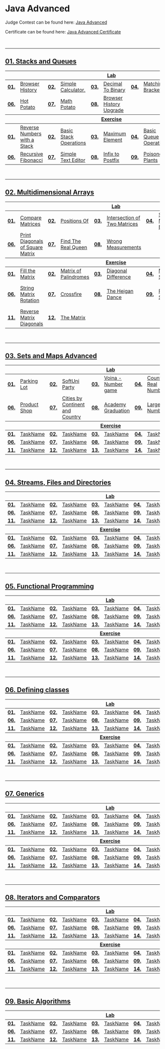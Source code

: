 # Java Advanced
Judge Contest can be found here: <a href="https://judge.softuni.org/Contests/#!/List/ByCategory/175/Java-Advanced-Exercises">Java Advanced</a>

Certificate can be found here: <a href="">Java Advanced Certificate</a>

<br/>

---

## <a href="Folder Link">01. Stacks and Queues
<table>
  <thead>
    <tr>
      <th colspan="10" style="text-align:center;">Lab</th>
    </tr>
  </thead>
  <tbody>
    <tr>
      <td><b>01.</b></td>
      <td><a href="https://github.com/PePetrov96/SoftUni_Software_Engineering/blob/main/2_Java_Advanced/Homework/1_Stacks%20and%20Queues/1_Lab/Task_1_Browser_History.java">Browser History</a></td>
      <td><b>02.</b></td>
      <td><a href="https://github.com/PePetrov96/SoftUni_Software_Engineering/blob/main/2_Java_Advanced/Homework/1_Stacks%20and%20Queues/1_Lab/Task_2_Simple_Calculator.java">Simple Calculator.</a></td>
      <td><b>03.</b></td>
      <td><a href="https://github.com/PePetrov96/SoftUni_Software_Engineering/blob/main/2_Java_Advanced/Homework/1_Stacks%20and%20Queues/1_Lab/Task_3_Decimal_To_Binary.java">Decimal To Binary</a></td>
      <td><b>04.</b></td>
      <td><a href="https://github.com/PePetrov96/SoftUni_Software_Engineering/blob/main/2_Java_Advanced/Homework/1_Stacks%20and%20Queues/1_Lab/Task_4_Matching_Brackets.java">Matching Brackets</a></td>
      <td><b>05.</b></td>
      <td><a href="https://github.com/PePetrov96/SoftUni_Software_Engineering/blob/main/2_Java_Advanced/Homework/1_Stacks%20and%20Queues/1_Lab/Task_5_Printer_Queue.java">Printer Queue</a></td>
    </tr>
    <tr>
      <td><b>06.</b></td>
      <td><a href="https://github.com/PePetrov96/SoftUni_Software_Engineering/blob/main/2_Java_Advanced/Homework/1_Stacks%20and%20Queues/1_Lab/Task_6_Hot_Potato.java">Hot Potato</a></td>
      <td><b>07.</b></td>
      <td><a href="https://github.com/PePetrov96/SoftUni_Software_Engineering/blob/main/2_Java_Advanced/Homework/1_Stacks%20and%20Queues/1_Lab/Task_7_Math_Potato.java">Math Potato</a></td>
      <td><b>08.</b></td>
      <td><a href="https://github.com/PePetrov96/SoftUni_Software_Engineering/blob/main/2_Java_Advanced/Homework/1_Stacks%20and%20Queues/1_Lab/Task_8_Browser_History_Upgrade.java">Browser History Upgrade</a></td>
    </tr>
  </tbody>
  <thead>
    <tr>
      <th colspan="10" style="text-align:center;">Exercise</th>
    </tr>
  </thead>
  <tbody>
    <tr>
      <td><b>01.</b></td>
      <td><a href="https://github.com/PePetrov96/SoftUni_Software_Engineering/blob/main/2_Java_Advanced/Homework/1_Stacks%20and%20Queues/2_Exercise/Task_1_Reverse_Numbers_with_a_Stack.java">Reverse Numbers with a Stack</a></td>
      <td><b>02.</b></td>
      <td><a href="https://github.com/PePetrov96/SoftUni_Software_Engineering/blob/main/2_Java_Advanced/Homework/1_Stacks%20and%20Queues/2_Exercise/Task_2_Basic_Stack_Operations.java">Basic Stack Operations</a></td>
      <td><b>03.</b></td>
      <td><a href="https://github.com/PePetrov96/SoftUni_Software_Engineering/blob/main/2_Java_Advanced/Homework/1_Stacks%20and%20Queues/2_Exercise/Task_3_Maximum_Element.java">Maximum Element</a></td>
      <td><b>04.</b></td>
      <td><a href="https://github.com/PePetrov96/SoftUni_Software_Engineering/blob/main/2_Java_Advanced/Homework/1_Stacks%20and%20Queues/2_Exercise/Task_4_Basic_Queue_Operations.java">Basic Queue Operations</a></td>
      <td><b>05.</b></td>
      <td><a href="https://github.com/PePetrov96/SoftUni_Software_Engineering/blob/main/2_Java_Advanced/Homework/1_Stacks%20and%20Queues/2_Exercise/Task_5_Balanced_Parentheses.java">Balanced Parentheses</a></td>
    </tr>
    <tr>
      <td><b>06.</b></td>
      <td><a href="https://github.com/PePetrov96/SoftUni_Software_Engineering/blob/main/2_Java_Advanced/Homework/1_Stacks%20and%20Queues/2_Exercise/Task_6_Recursive_Fibonacci.java">Recursive Fibonacci</a></td>
      <td><b>07.</b></td>
      <td><a href="https://github.com/PePetrov96/SoftUni_Software_Engineering/blob/main/2_Java_Advanced/Homework/1_Stacks%20and%20Queues/2_Exercise/Task_7_Simple_Text_Editor.java">Simple Text Editor</a></td>
      <td><b>08.</b></td>
      <td><a href="https://github.com/PePetrov96/SoftUni_Software_Engineering/blob/main/2_Java_Advanced/Homework/1_Stacks%20and%20Queues/2_Exercise/Task_8_Infix_to_Postfix.java">Infix to Postfix</a></td>
      <td><b>09.</b></td>
      <td><a href="https://github.com/PePetrov96/SoftUni_Software_Engineering/blob/main/2_Java_Advanced/Homework/1_Stacks%20and%20Queues/2_Exercise/Task_9_Poisonous_Plants.java">Poisonous Plants</a></td>
      <td><b>10.</b></td>
      <td><a href="https://github.com/PePetrov96/SoftUni_Software_Engineering/blob/main/2_Java_Advanced/Homework/1_Stacks%20and%20Queues/2_Exercise/Task_10_Robotics.java">Robotics</a></td>
    </tr>
  </tbody>
</table>
<br/>

---

## <a href="Folder Link">02. Multidimensional Arrays
<table>
  <thead>
    <tr>
      <th colspan="10" style="text-align:center;">Lab</th>
    </tr>
  </thead>
  <tbody>
    <tr>
      <td><b>01.</b></td>
      <td><a href="https://github.com/PePetrov96/SoftUni_Software_Engineering/blob/main/2_Java_Advanced/Homework/2_Multidimensional%20Array/1_Lab/Task_1_Compare_Matrices.java">Compare Matrices</a></td>
      <td><b>02.</b></td>
      <td><a href="https://github.com/PePetrov96/SoftUni_Software_Engineering/blob/main/2_Java_Advanced/Homework/2_Multidimensional%20Array/1_Lab/Task_2_Positions_Of.java">Positions Of</a></td>
      <td><b>03.</b></td>
      <td><a href="https://github.com/PePetrov96/SoftUni_Software_Engineering/blob/main/2_Java_Advanced/Homework/2_Multidimensional%20Array/1_Lab/Task_3_Intersection_of_Two_Matrices.java">Intersection of Two Matrices</a></td>
      <td><b>04.</b></td>
      <td><a href="https://github.com/PePetrov96/SoftUni_Software_Engineering/blob/main/2_Java_Advanced/Homework/2_Multidimensional%20Array/1_Lab/Task_4_Sum_Matrix_Elements.java">Sum Matrix Elements</a></td>
      <td><b>05.</b></td>
      <td><a href="https://github.com/PePetrov96/SoftUni_Software_Engineering/blob/main/2_Java_Advanced/Homework/2_Multidimensional%20Array/1_Lab/Task_5_Maximum_Sum_of_2x2_Submatrix.java">Maximum Sum of 2x2 Submatrix</a></td>
    </tr>
    <tr>
      <td><b>06.</b></td>
      <td><a href="https://github.com/PePetrov96/SoftUni_Software_Engineering/blob/main/2_Java_Advanced/Homework/2_Multidimensional%20Array/1_Lab/Task_6_Print_Diagonals_of_Square_Matrix.java">Print Diagonals of Square Matrix</a></td>
      <td><b>07.</b></td>
      <td><a href="https://github.com/PePetrov96/SoftUni_Software_Engineering/blob/main/2_Java_Advanced/Homework/2_Multidimensional%20Array/1_Lab/Task_7_Find_The_Real_Queen.java">Find The Real Queen</a></td>
      <td><b>08.</b></td>
      <td><a href="https://github.com/PePetrov96/SoftUni_Software_Engineering/blob/main/2_Java_Advanced/Homework/2_Multidimensional%20Array/1_Lab/Task_8_Wrong_Measurements.java">Wrong Measurements</a></td>
    </tr>
  </tbody>
  <thead>
    <tr>
      <th colspan="10" style="text-align:center;">Exercise</th>
    </tr>
  </thead>
  <tbody>
    <tr>
      <td><b>01.</b></td>
      <td><a href="https://github.com/PePetrov96/SoftUni_Software_Engineering/blob/main/2_Java_Advanced/Homework/2_Multidimensional%20Array/2_Exercise/Task_1_Fill_the_Matrix.java">Fill the Matrix</a></td>
      <td><b>02.</b></td>
      <td><a href="https://github.com/PePetrov96/SoftUni_Software_Engineering/blob/main/2_Java_Advanced/Homework/2_Multidimensional%20Array/2_Exercise/Task_2_Matrix_of_Palindromes.java">Matrix of Palindromes</a></td>
      <td><b>03.</b></td>
      <td><a href="https://github.com/PePetrov96/SoftUni_Software_Engineering/blob/main/2_Java_Advanced/Homework/2_Multidimensional%20Array/2_Exercise/Task_3_Diagonal_Difference.java">Diagonal Difference</a></td>
      <td><b>04.</b></td>
      <td><a href="https://github.com/PePetrov96/SoftUni_Software_Engineering/blob/main/2_Java_Advanced/Homework/2_Multidimensional%20Array/2_Exercise/Task_4_Maximal_Sum.java">Maximal Sum</a></td>
      <td><b>05.</b></td>
      <td><a href="https://github.com/PePetrov96/SoftUni_Software_Engineering/blob/main/2_Java_Advanced/Homework/2_Multidimensional%20Array/2_Exercise/Task_5_Matrix_shuffling.java">Matrix shuffling</a></td>
    </tr>
    <tr>
      <td><b>06.</b></td>
      <td><a href="https://github.com/PePetrov96/SoftUni_Software_Engineering/blob/main/2_Java_Advanced/Homework/2_Multidimensional%20Array/2_Exercise/Task_6_String_Matrix_Rotation.java">String Matrix Rotation</a></td>
      <td><b>07.</b></td>
      <td><a href="https://github.com/PePetrov96/SoftUni_Software_Engineering/blob/main/2_Java_Advanced/Homework/2_Multidimensional%20Array/2_Exercise/Task_7_Crossfire.java">Crossfire</a></td>
      <td><b>08.</b></td>
      <td><a href="https://github.com/PePetrov96/SoftUni_Software_Engineering/blob/main/2_Java_Advanced/Homework/2_Multidimensional%20Array/2_Exercise/Task_8_The_Heigan_Dance.java">The Heigan Dance</a></td>
      <td><b>09.</b></td>
      <td><a href="https://github.com/PePetrov96/SoftUni_Software_Engineering/blob/main/2_Java_Advanced/Homework/2_Multidimensional%20Array/2_Exercise/Task_9_Parking_System.java">Parking System</a></td>
      <td><b>10.</b></td>
      <td><a href="https://github.com/PePetrov96/SoftUni_Software_Engineering/blob/main/2_Java_Advanced/Homework/2_Multidimensional%20Array/2_Exercise/Task_10_Radioactive_Mutant_Vampire_Bunnies.java">Radioactive Mutant Vampire Bunnies</a></td>
    </tr>
    <tr>
      <td><b>11.</b></td>
      <td><a href="https://github.com/PePetrov96/SoftUni_Software_Engineering/blob/main/2_Java_Advanced/Homework/2_Multidimensional%20Array/2_Exercise/Task_11_Reverse_Matrix_Diagonals.java">Reverse Matrix Diagonals</a></td>
      <td><b>12.</b></td>
      <td><a href="https://github.com/PePetrov96/SoftUni_Software_Engineering/blob/main/2_Java_Advanced/Homework/2_Multidimensional%20Array/2_Exercise/Task_12_The_Matrix.java">The Matrix</a></td>
    </tr>
  </tbody>
</table>
<br/>

---

## <a href="Folder Link">03. Sets and Maps Advanced
<table>
  <thead>
    <tr>
      <th colspan="10" style="text-align:center;">Lab</th>
    </tr>
  </thead>
  <tbody>
    <tr>
      <td><b>01.</b></td>
      <td><a href="https://github.com/PePetrov96/SoftUni_Software_Engineering/blob/main/2_Java_Advanced/Homework/3_Sets%20And%20Maps%20Advanced/1_Lab/Task_1_Parking_Lot.java">Parking Lot</a></td>
      <td><b>02.</b></td>
      <td><a href="https://github.com/PePetrov96/SoftUni_Software_Engineering/blob/main/2_Java_Advanced/Homework/3_Sets%20And%20Maps%20Advanced/1_Lab/Task_2_SoftUni_Party.java">SoftUni Party</a></td>
      <td><b>03.</b></td>
      <td><a href="https://github.com/PePetrov96/SoftUni_Software_Engineering/blob/main/2_Java_Advanced/Homework/3_Sets%20And%20Maps%20Advanced/1_Lab/Task_3_Voina_Number_game.java">Voina - Number game</a></td>
      <td><b>04.</b></td>
      <td><a href="https://github.com/PePetrov96/SoftUni_Software_Engineering/blob/main/2_Java_Advanced/Homework/3_Sets%20And%20Maps%20Advanced/1_Lab/Task_4_Count_Real_Numbers.java">Count Real Numbers</a></td>
      <td><b>05.</b></td>
      <td><a href="https://github.com/PePetrov96/SoftUni_Software_Engineering/blob/main/2_Java_Advanced/Homework/3_Sets%20And%20Maps%20Advanced/1_Lab/Task_5_Average_Students_Grades.java">Average Students Grades</a></td>
    </tr>
    <tr>
      <td><b>06.</b></td>
      <td><a href="https://github.com/PePetrov96/SoftUni_Software_Engineering/blob/main/2_Java_Advanced/Homework/3_Sets%20And%20Maps%20Advanced/1_Lab/Task_6_Product_Shop.java">Product Shop</a></td>
      <td><b>07.</b></td>
      <td><a href="https://github.com/PePetrov96/SoftUni_Software_Engineering/blob/main/2_Java_Advanced/Homework/3_Sets%20And%20Maps%20Advanced/1_Lab/Task_7_Cities_by_Continent_and_Country.java">Cities by Continent and Country</a></td>
      <td><b>08.</b></td>
      <td><a href="https://github.com/PePetrov96/SoftUni_Software_Engineering/blob/main/2_Java_Advanced/Homework/3_Sets%20And%20Maps%20Advanced/1_Lab/Task_8_Academy_Graduation.java">Academy Graduation</a></td>
      <td><b>09.</b></td>
      <td><a href="https://github.com/PePetrov96/SoftUni_Software_Engineering/blob/main/2_Java_Advanced/Homework/3_Sets%20And%20Maps%20Advanced/1_Lab/Task_9_Largest_3_Numbers.java">Largest 3 Numbers</a></td>
    </tr>
  </tbody>
  <thead>
    <tr>
      <th colspan="10" style="text-align:center;">Exercise</th>
    </tr>
  </thead>
  <tbody>
    <tr>
      <td><b>01.</b></td>
      <td><a href="XXXX">TaskName</a></td>
      <td><b>02.</b></td>
      <td><a href="XXXX">TaskName</a></td>
      <td><b>03.</b></td>
      <td><a href="XXXX">TaskName</a></td>
      <td><b>04.</b></td>
      <td><a href="XXXX">TaskName</a></td>
      <td><b>05.</b></td>
      <td><a href="XXXX">TaskName</a></td>
    </tr>
    <tr>
      <td><b>06.</b></td>
      <td><a href="XXXX">TaskName</a></td>
      <td><b>07.</b></td>
      <td><a href="XXXX">TaskName</a></td>
      <td><b>08.</b></td>
      <td><a href="XXXX">TaskName</a></td>
      <td><b>09.</b></td>
      <td><a href="XXXX">TaskName</a></td>
      <td><b>10.</b></td>
      <td><a href="XXXX">TaskName</a></td>
    </tr>
    <tr>
      <td><b>11.</b></td>
      <td><a href="XXXX">TaskName</a></td>
      <td><b>12.</b></td>
      <td><a href="XXXX">TaskName</a></td>
      <td><b>13.</b></td>
      <td><a href="XXXX">TaskName</a></td>
      <td><b>14.</b></td>
      <td><a href="XXXX">TaskName</a></td>
      <td><b>15.</b></td>
      <td><a href="XXXX">TaskName</a></td>
    </tr>
  </tbody>
</table>
<br/>

---

## <a href="Folder Link">04. Streams, Files and Directories
<table>
  <thead>
    <tr>
      <th colspan="10" style="text-align:center;">Lab</th>
    </tr>
  </thead>
  <tbody>
    <tr>
      <td><b>01.</b></td>
      <td><a href="XXXX">TaskName</a></td>
      <td><b>02.</b></td>
      <td><a href="XXXX">TaskName</a></td>
      <td><b>03.</b></td>
      <td><a href="XXXX">TaskName</a></td>
      <td><b>04.</b></td>
      <td><a href="XXXX">TaskName</a></td>
      <td><b>05.</b></td>
      <td><a href="XXXX">TaskName</a></td>
    </tr>
    <tr>
      <td><b>06.</b></td>
      <td><a href="XXXX">TaskName</a></td>
      <td><b>07.</b></td>
      <td><a href="XXXX">TaskName</a></td>
      <td><b>08.</b></td>
      <td><a href="XXXX">TaskName</a></td>
      <td><b>09.</b></td>
      <td><a href="XXXX">TaskName</a></td>
      <td><b>10.</b></td>
      <td><a href="XXXX">TaskName</a></td>
    </tr>
    <tr>
      <td><b>11.</b></td>
      <td><a href="XXXX">TaskName</a></td>
      <td><b>12.</b></td>
      <td><a href="XXXX">TaskName</a></td>
      <td><b>13.</b></td>
      <td><a href="XXXX">TaskName</a></td>
      <td><b>14.</b></td>
      <td><a href="XXXX">TaskName</a></td>
      <td><b>15.</b></td>
      <td><a href="XXXX">TaskName</a></td>
    </tr>
  </tbody>
  <thead>
    <tr>
      <th colspan="10" style="text-align:center;">Exercise</th>
    </tr>
  </thead>
  <tbody>
    <tr>
      <td><b>01.</b></td>
      <td><a href="XXXX">TaskName</a></td>
      <td><b>02.</b></td>
      <td><a href="XXXX">TaskName</a></td>
      <td><b>03.</b></td>
      <td><a href="XXXX">TaskName</a></td>
      <td><b>04.</b></td>
      <td><a href="XXXX">TaskName</a></td>
      <td><b>05.</b></td>
      <td><a href="XXXX">TaskName</a></td>
    </tr>
    <tr>
      <td><b>06.</b></td>
      <td><a href="XXXX">TaskName</a></td>
      <td><b>07.</b></td>
      <td><a href="XXXX">TaskName</a></td>
      <td><b>08.</b></td>
      <td><a href="XXXX">TaskName</a></td>
      <td><b>09.</b></td>
      <td><a href="XXXX">TaskName</a></td>
      <td><b>10.</b></td>
      <td><a href="XXXX">TaskName</a></td>
    </tr>
    <tr>
      <td><b>11.</b></td>
      <td><a href="XXXX">TaskName</a></td>
      <td><b>12.</b></td>
      <td><a href="XXXX">TaskName</a></td>
      <td><b>13.</b></td>
      <td><a href="XXXX">TaskName</a></td>
      <td><b>14.</b></td>
      <td><a href="XXXX">TaskName</a></td>
      <td><b>15.</b></td>
      <td><a href="XXXX">TaskName</a></td>
    </tr>
  </tbody>
</table>
<br/>

---

## <a href="Folder Link">05. Functional Programming
<table>
  <thead>
    <tr>
      <th colspan="10" style="text-align:center;">Lab</th>
    </tr>
  </thead>
  <tbody>
    <tr>
      <td><b>01.</b></td>
      <td><a href="XXXX">TaskName</a></td>
      <td><b>02.</b></td>
      <td><a href="XXXX">TaskName</a></td>
      <td><b>03.</b></td>
      <td><a href="XXXX">TaskName</a></td>
      <td><b>04.</b></td>
      <td><a href="XXXX">TaskName</a></td>
      <td><b>05.</b></td>
      <td><a href="XXXX">TaskName</a></td>
    </tr>
    <tr>
      <td><b>06.</b></td>
      <td><a href="XXXX">TaskName</a></td>
      <td><b>07.</b></td>
      <td><a href="XXXX">TaskName</a></td>
      <td><b>08.</b></td>
      <td><a href="XXXX">TaskName</a></td>
      <td><b>09.</b></td>
      <td><a href="XXXX">TaskName</a></td>
      <td><b>10.</b></td>
      <td><a href="XXXX">TaskName</a></td>
    </tr>
    <tr>
      <td><b>11.</b></td>
      <td><a href="XXXX">TaskName</a></td>
      <td><b>12.</b></td>
      <td><a href="XXXX">TaskName</a></td>
      <td><b>13.</b></td>
      <td><a href="XXXX">TaskName</a></td>
      <td><b>14.</b></td>
      <td><a href="XXXX">TaskName</a></td>
      <td><b>15.</b></td>
      <td><a href="XXXX">TaskName</a></td>
    </tr>
  </tbody>
  <thead>
    <tr>
      <th colspan="10" style="text-align:center;">Exercise</th>
    </tr>
  </thead>
  <tbody>
    <tr>
      <td><b>01.</b></td>
      <td><a href="XXXX">TaskName</a></td>
      <td><b>02.</b></td>
      <td><a href="XXXX">TaskName</a></td>
      <td><b>03.</b></td>
      <td><a href="XXXX">TaskName</a></td>
      <td><b>04.</b></td>
      <td><a href="XXXX">TaskName</a></td>
      <td><b>05.</b></td>
      <td><a href="XXXX">TaskName</a></td>
    </tr>
    <tr>
      <td><b>06.</b></td>
      <td><a href="XXXX">TaskName</a></td>
      <td><b>07.</b></td>
      <td><a href="XXXX">TaskName</a></td>
      <td><b>08.</b></td>
      <td><a href="XXXX">TaskName</a></td>
      <td><b>09.</b></td>
      <td><a href="XXXX">TaskName</a></td>
      <td><b>10.</b></td>
      <td><a href="XXXX">TaskName</a></td>
    </tr>
    <tr>
      <td><b>11.</b></td>
      <td><a href="XXXX">TaskName</a></td>
      <td><b>12.</b></td>
      <td><a href="XXXX">TaskName</a></td>
      <td><b>13.</b></td>
      <td><a href="XXXX">TaskName</a></td>
      <td><b>14.</b></td>
      <td><a href="XXXX">TaskName</a></td>
      <td><b>15.</b></td>
      <td><a href="XXXX">TaskName</a></td>
    </tr>
  </tbody>
</table>
<br/>

---

## <a href="Folder Link">06. Defining classes
<table>
  <thead>
    <tr>
      <th colspan="10" style="text-align:center;">Lab</th>
    </tr>
  </thead>
  <tbody>
    <tr>
      <td><b>01.</b></td>
      <td><a href="XXXX">TaskName</a></td>
      <td><b>02.</b></td>
      <td><a href="XXXX">TaskName</a></td>
      <td><b>03.</b></td>
      <td><a href="XXXX">TaskName</a></td>
      <td><b>04.</b></td>
      <td><a href="XXXX">TaskName</a></td>
      <td><b>05.</b></td>
      <td><a href="XXXX">TaskName</a></td>
    </tr>
    <tr>
      <td><b>06.</b></td>
      <td><a href="XXXX">TaskName</a></td>
      <td><b>07.</b></td>
      <td><a href="XXXX">TaskName</a></td>
      <td><b>08.</b></td>
      <td><a href="XXXX">TaskName</a></td>
      <td><b>09.</b></td>
      <td><a href="XXXX">TaskName</a></td>
      <td><b>10.</b></td>
      <td><a href="XXXX">TaskName</a></td>
    </tr>
    <tr>
      <td><b>11.</b></td>
      <td><a href="XXXX">TaskName</a></td>
      <td><b>12.</b></td>
      <td><a href="XXXX">TaskName</a></td>
      <td><b>13.</b></td>
      <td><a href="XXXX">TaskName</a></td>
      <td><b>14.</b></td>
      <td><a href="XXXX">TaskName</a></td>
      <td><b>15.</b></td>
      <td><a href="XXXX">TaskName</a></td>
    </tr>
  </tbody>
  <thead>
    <tr>
      <th colspan="10" style="text-align:center;">Exercise</th>
    </tr>
  </thead>
  <tbody>
    <tr>
      <td><b>01.</b></td>
      <td><a href="XXXX">TaskName</a></td>
      <td><b>02.</b></td>
      <td><a href="XXXX">TaskName</a></td>
      <td><b>03.</b></td>
      <td><a href="XXXX">TaskName</a></td>
      <td><b>04.</b></td>
      <td><a href="XXXX">TaskName</a></td>
      <td><b>05.</b></td>
      <td><a href="XXXX">TaskName</a></td>
    </tr>
    <tr>
      <td><b>06.</b></td>
      <td><a href="XXXX">TaskName</a></td>
      <td><b>07.</b></td>
      <td><a href="XXXX">TaskName</a></td>
      <td><b>08.</b></td>
      <td><a href="XXXX">TaskName</a></td>
      <td><b>09.</b></td>
      <td><a href="XXXX">TaskName</a></td>
      <td><b>10.</b></td>
      <td><a href="XXXX">TaskName</a></td>
    </tr>
    <tr>
      <td><b>11.</b></td>
      <td><a href="XXXX">TaskName</a></td>
      <td><b>12.</b></td>
      <td><a href="XXXX">TaskName</a></td>
      <td><b>13.</b></td>
      <td><a href="XXXX">TaskName</a></td>
      <td><b>14.</b></td>
      <td><a href="XXXX">TaskName</a></td>
      <td><b>15.</b></td>
      <td><a href="XXXX">TaskName</a></td>
    </tr>
  </tbody>
</table>
<br/>

---

## <a href="Folder Link">07. Generics
<table>
  <thead>
    <tr>
      <th colspan="10" style="text-align:center;">Lab</th>
    </tr>
  </thead>
  <tbody>
    <tr>
      <td><b>01.</b></td>
      <td><a href="XXXX">TaskName</a></td>
      <td><b>02.</b></td>
      <td><a href="XXXX">TaskName</a></td>
      <td><b>03.</b></td>
      <td><a href="XXXX">TaskName</a></td>
      <td><b>04.</b></td>
      <td><a href="XXXX">TaskName</a></td>
      <td><b>05.</b></td>
      <td><a href="XXXX">TaskName</a></td>
    </tr>
    <tr>
      <td><b>06.</b></td>
      <td><a href="XXXX">TaskName</a></td>
      <td><b>07.</b></td>
      <td><a href="XXXX">TaskName</a></td>
      <td><b>08.</b></td>
      <td><a href="XXXX">TaskName</a></td>
      <td><b>09.</b></td>
      <td><a href="XXXX">TaskName</a></td>
      <td><b>10.</b></td>
      <td><a href="XXXX">TaskName</a></td>
    </tr>
    <tr>
      <td><b>11.</b></td>
      <td><a href="XXXX">TaskName</a></td>
      <td><b>12.</b></td>
      <td><a href="XXXX">TaskName</a></td>
      <td><b>13.</b></td>
      <td><a href="XXXX">TaskName</a></td>
      <td><b>14.</b></td>
      <td><a href="XXXX">TaskName</a></td>
      <td><b>15.</b></td>
      <td><a href="XXXX">TaskName</a></td>
    </tr>
  </tbody>
  <thead>
    <tr>
      <th colspan="10" style="text-align:center;">Exercise</th>
    </tr>
  </thead>
  <tbody>
    <tr>
      <td><b>01.</b></td>
      <td><a href="XXXX">TaskName</a></td>
      <td><b>02.</b></td>
      <td><a href="XXXX">TaskName</a></td>
      <td><b>03.</b></td>
      <td><a href="XXXX">TaskName</a></td>
      <td><b>04.</b></td>
      <td><a href="XXXX">TaskName</a></td>
      <td><b>05.</b></td>
      <td><a href="XXXX">TaskName</a></td>
    </tr>
    <tr>
      <td><b>06.</b></td>
      <td><a href="XXXX">TaskName</a></td>
      <td><b>07.</b></td>
      <td><a href="XXXX">TaskName</a></td>
      <td><b>08.</b></td>
      <td><a href="XXXX">TaskName</a></td>
      <td><b>09.</b></td>
      <td><a href="XXXX">TaskName</a></td>
      <td><b>10.</b></td>
      <td><a href="XXXX">TaskName</a></td>
    </tr>
    <tr>
      <td><b>11.</b></td>
      <td><a href="XXXX">TaskName</a></td>
      <td><b>12.</b></td>
      <td><a href="XXXX">TaskName</a></td>
      <td><b>13.</b></td>
      <td><a href="XXXX">TaskName</a></td>
      <td><b>14.</b></td>
      <td><a href="XXXX">TaskName</a></td>
      <td><b>15.</b></td>
      <td><a href="XXXX">TaskName</a></td>
    </tr>
  </tbody>
</table>
<br/>

---

## <a href="Folder Link">08. Iterators and Comparators
<table>
  <thead>
    <tr>
      <th colspan="10" style="text-align:center;">Lab</th>
    </tr>
  </thead>
  <tbody>
    <tr>
      <td><b>01.</b></td>
      <td><a href="XXXX">TaskName</a></td>
      <td><b>02.</b></td>
      <td><a href="XXXX">TaskName</a></td>
      <td><b>03.</b></td>
      <td><a href="XXXX">TaskName</a></td>
      <td><b>04.</b></td>
      <td><a href="XXXX">TaskName</a></td>
      <td><b>05.</b></td>
      <td><a href="XXXX">TaskName</a></td>
    </tr>
    <tr>
      <td><b>06.</b></td>
      <td><a href="XXXX">TaskName</a></td>
      <td><b>07.</b></td>
      <td><a href="XXXX">TaskName</a></td>
      <td><b>08.</b></td>
      <td><a href="XXXX">TaskName</a></td>
      <td><b>09.</b></td>
      <td><a href="XXXX">TaskName</a></td>
      <td><b>10.</b></td>
      <td><a href="XXXX">TaskName</a></td>
    </tr>
    <tr>
      <td><b>11.</b></td>
      <td><a href="XXXX">TaskName</a></td>
      <td><b>12.</b></td>
      <td><a href="XXXX">TaskName</a></td>
      <td><b>13.</b></td>
      <td><a href="XXXX">TaskName</a></td>
      <td><b>14.</b></td>
      <td><a href="XXXX">TaskName</a></td>
      <td><b>15.</b></td>
      <td><a href="XXXX">TaskName</a></td>
    </tr>
  </tbody>
  <thead>
    <tr>
      <th colspan="10" style="text-align:center;">Exercise</th>
    </tr>
  </thead>
  <tbody>
    <tr>
      <td><b>01.</b></td>
      <td><a href="XXXX">TaskName</a></td>
      <td><b>02.</b></td>
      <td><a href="XXXX">TaskName</a></td>
      <td><b>03.</b></td>
      <td><a href="XXXX">TaskName</a></td>
      <td><b>04.</b></td>
      <td><a href="XXXX">TaskName</a></td>
      <td><b>05.</b></td>
      <td><a href="XXXX">TaskName</a></td>
    </tr>
    <tr>
      <td><b>06.</b></td>
      <td><a href="XXXX">TaskName</a></td>
      <td><b>07.</b></td>
      <td><a href="XXXX">TaskName</a></td>
      <td><b>08.</b></td>
      <td><a href="XXXX">TaskName</a></td>
      <td><b>09.</b></td>
      <td><a href="XXXX">TaskName</a></td>
      <td><b>10.</b></td>
      <td><a href="XXXX">TaskName</a></td>
    </tr>
    <tr>
      <td><b>11.</b></td>
      <td><a href="XXXX">TaskName</a></td>
      <td><b>12.</b></td>
      <td><a href="XXXX">TaskName</a></td>
      <td><b>13.</b></td>
      <td><a href="XXXX">TaskName</a></td>
      <td><b>14.</b></td>
      <td><a href="XXXX">TaskName</a></td>
      <td><b>15.</b></td>
      <td><a href="XXXX">TaskName</a></td>
    </tr>
  </tbody>
</table>
<br/>

---

## <a href="Folder Link">09. Basic Algorithms
<table>
  <thead>
    <tr>
      <th colspan="10" style="text-align:center;">Lab</th>
    </tr>
  </thead>
  <tbody>
    <tr>
      <td><b>01.</b></td>
      <td><a href="XXXX">TaskName</a></td>
      <td><b>02.</b></td>
      <td><a href="XXXX">TaskName</a></td>
      <td><b>03.</b></td>
      <td><a href="XXXX">TaskName</a></td>
      <td><b>04.</b></td>
      <td><a href="XXXX">TaskName</a></td>
      <td><b>05.</b></td>
      <td><a href="XXXX">TaskName</a></td>
    </tr>
    <tr>
      <td><b>06.</b></td>
      <td><a href="XXXX">TaskName</a></td>
      <td><b>07.</b></td>
      <td><a href="XXXX">TaskName</a></td>
      <td><b>08.</b></td>
      <td><a href="XXXX">TaskName</a></td>
      <td><b>09.</b></td>
      <td><a href="XXXX">TaskName</a></td>
      <td><b>10.</b></td>
      <td><a href="XXXX">TaskName</a></td>
    </tr>
    <tr>
      <td><b>11.</b></td>
      <td><a href="XXXX">TaskName</a></td>
      <td><b>12.</b></td>
      <td><a href="XXXX">TaskName</a></td>
      <td><b>13.</b></td>
      <td><a href="XXXX">TaskName</a></td>
      <td><b>14.</b></td>
      <td><a href="XXXX">TaskName</a></td>
      <td><b>15.</b></td>
      <td><a href="XXXX">TaskName</a></td>
    </tr>
  </tbody>
</table>
<br/>